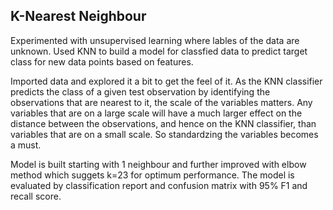 
## K-Nearest Neighbour

Experimented with unsupervised learning where lables of the data are unknown. Used KNN to build a model for classfied data to predict target class for new data points based on features.

Imported data and explored it a bit to get the feel of it. As the KNN classifier predicts the class of a given test observation by identifying the observations that are nearest to it, the scale of the variables matters. Any variables that are on a large scale will have a much larger effect on the distance between the observations, and hence on the KNN classifier, than variables that are on a small scale. So standardzing the variables becomes a must. 

Model is built starting with 1 neighbour and further improved with elbow method which suggets k=23 for optimum performance.
The model is evaluated by classification report and confusion matrix with 95% F1 and recall score.



